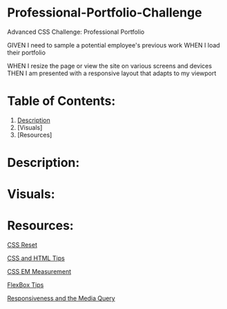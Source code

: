 # Professional-Portfolio-Challenge
Advanced CSS Challenge: Professional Portfolio


GIVEN I need to sample a potential employee's previous work
WHEN I load their portfolio
<!-- THEN I am presented with the developer's name, a recent photo or avatar, and links to sections about them, their work, and how to contact them -->
<!-- WHEN I click one of the links in the navigation
THEN the UI scrolls to the corresponding section -->
<!-- WHEN I click on the link to the section about their work
THEN the UI scrolls to a section with titled images of the developer's applications -->
<!-- WHEN I am presented with the developer's first application
THEN that application's image should be larger in size than the others -->
<!-- WHEN I click on the images of the applications
THEN I am taken to that deployed application -->
WHEN I resize the page or view the site on various screens and devices
THEN I am presented with a responsive layout that adapts to my viewport

# Table of Contents:
1. [Description](description)
2. [Visuals]
3. [Resources]


# Description:


# Visuals:


# Resources:

[CSS Reset](https://meyerweb.com/eric/tools/css/reset/)

[CSS and HTML Tips](https://www.w3schools.com/)

[CSS EM Measurement](https://www.w3.org/Style/Examples/007/units.en.html)

[FlexBox Tips](https://css-tricks.com/snippets/css/a-guide-to-flexbox/)

[Responsiveness and the Media Query](https://www.w3schools.com/css/css_rwd_mediaqueries.asp)
